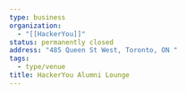 ```yaml
---
type: business
organization:
  - "[[HackerYou]]"
status: permanently closed
address: "485 Queen St West, Toronto, ON "
tags:
  - type/venue
title: HackerYou Alumni Lounge
---
```

